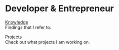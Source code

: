 # Developer & Entrepreneur

[Knowledge](/knowledge/) <br />Findings that I refer to.

<!-- [Mental Models](/mental-models/) <br />Thinking principles that I have curated. -->

[Projects](/projects) <br />Check out what projects I am working on.